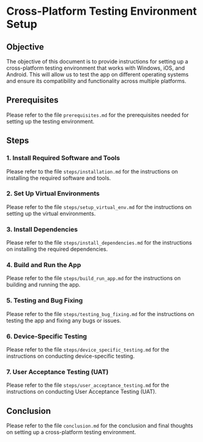 # Cross-Platform Testing Environment Setup

## Objective

The objective of this document is to provide instructions for setting up a cross-platform testing environment that works with Windows, iOS, and Android. This will allow us to test the app on different operating systems and ensure its compatibility and functionality across multiple platforms.

## Prerequisites

Please refer to the file `prerequisites.md` for the prerequisites needed for setting up the testing environment.

## Steps

### 1. Install Required Software and Tools

Please refer to the file `steps/installation.md` for the instructions on installing the required software and tools.

### 2. Set Up Virtual Environments

Please refer to the file `steps/setup_virtual_env.md` for the instructions on setting up the virtual environments.

### 3. Install Dependencies

Please refer to the file `steps/install_dependencies.md` for the instructions on installing the required dependencies.

### 4. Build and Run the App

Please refer to the file `steps/build_run_app.md` for the instructions on building and running the app.

### 5. Testing and Bug Fixing

Please refer to the file `steps/testing_bug_fixing.md` for the instructions on testing the app and fixing any bugs or issues.

### 6. Device-Specific Testing

Please refer to the file `steps/device_specific_testing.md` for the instructions on conducting device-specific testing.

### 7. User Acceptance Testing (UAT)

Please refer to the file `steps/user_acceptance_testing.md` for the instructions on conducting User Acceptance Testing (UAT).

## Conclusion

Please refer to the file `conclusion.md` for the conclusion and final thoughts on setting up a cross-platform testing environment.